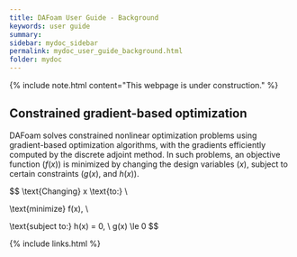 ```yaml
---
title: DAFoam User Guide - Background
keywords: user guide
summary: 
sidebar: mydoc_sidebar
permalink: mydoc_user_guide_background.html
folder: mydoc
---
```


{% include note.html content="This webpage is under construction." %}

## Constrained gradient-based optimization

DAFoam solves constrained nonlinear optimization problems using gradient-based optimization algorithms, with the gradients efficiently computed by the discrete adjoint method. In such problems, an objective function ($f(x)$) is minimized by changing the design variables ($x$), subject to certain constraints ($g(x)$, and $h(x)$).

$$
\text{Changing} x \text{to:} \\

\text{minimize} f(x), \\

\text{subject to:} 
h(x) = 0, \\
g(x) \le 0
$$

{% include links.html %}
